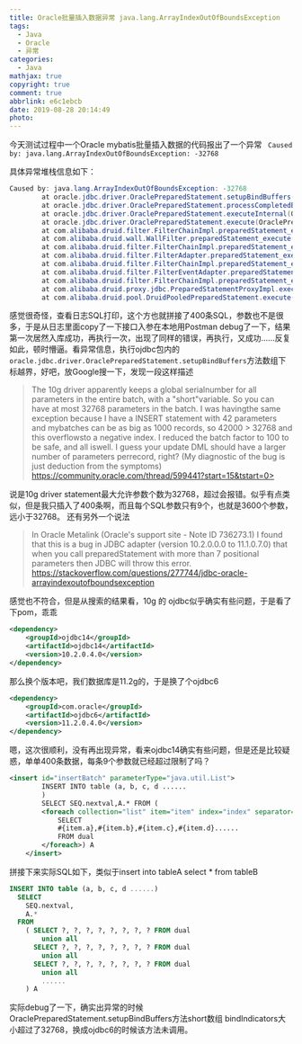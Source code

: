 ```yaml
---
title: Oracle批量插入数据异常 java.lang.ArrayIndexOutOfBoundsException
tags:
  - Java
  - Oracle
  - 异常
categories:
  - Java
mathjax: true
copyright: true
comment: true
abbrlink: e6c1ebcb
date: 2019-08-28 20:14:49
photo:
---
```

今天测试过程中一个Oracle mybatis批量插入数据的代码报出了一个异常
 ` Caused by: java.lang.ArrayIndexOutOfBoundsException: -32768`
<!-- more -->
具体异常堆栈信息如下：
```java
Caused by: java.lang.ArrayIndexOutOfBoundsException: -32768
        at oracle.jdbc.driver.OraclePreparedStatement.setupBindBuffers(OraclePreparedStatement.java:2673)
        at oracle.jdbc.driver.OraclePreparedStatement.processCompletedBindRow(OraclePreparedStatement.java:2206)
        at oracle.jdbc.driver.OraclePreparedStatement.executeInternal(OraclePreparedStatement.java:3365)
        at oracle.jdbc.driver.OraclePreparedStatement.execute(OraclePreparedStatement.java:3476)
        at com.alibaba.druid.filter.FilterChainImpl.preparedStatement_execute(FilterChainImpl.java:3409)
        at com.alibaba.druid.wall.WallFilter.preparedStatement_execute(WallFilter.java:619)
        at com.alibaba.druid.filter.FilterChainImpl.preparedStatement_execute(FilterChainImpl.java:3407)
        at com.alibaba.druid.filter.FilterAdapter.preparedStatement_execute(FilterAdapter.java:1080)
        at com.alibaba.druid.filter.FilterChainImpl.preparedStatement_execute(FilterChainImpl.java:3407)
        at com.alibaba.druid.filter.FilterEventAdapter.preparedStatement_execute(FilterEventAdapter.java:440)
        at com.alibaba.druid.filter.FilterChainImpl.preparedStatement_execute(FilterChainImpl.java:3407)
        at com.alibaba.druid.proxy.jdbc.PreparedStatementProxyImpl.execute(PreparedStatementProxyImpl.java:167)
        at com.alibaba.druid.pool.DruidPooledPreparedStatement.execute(DruidPooledPreparedStatement.java:498)
```
感觉很奇怪，查看日志SQL打印，这个方也就拼接了400条SQL，参数也不是很多，于是从日志里面copy了一下接口入参在本地用Postman debug了一下，结果第一次居然入库成功，再执行一次，出现了同样的错误，再执行，又成功......反复如此，顿时懵逼。看异常信息，执行ojdbc包内的`oracle.jdbc.driver.OraclePreparedStatement.setupBindBuffers`方法数组下标越界，好吧，放Google搜一下，发现一段这样描述
> The 10g driver apparently keeps a global serialnumber for all parameters in the entire batch, with a "short"variable. So you can have at most 32768 parameters in the batch. I was havingthe same exception because I have a INSERT statement with 42 parameters and mybatches can be as big as 1000 records, so 42000 > 32768 and this overflowsto a negative index. I reduced the batch factor to 100 to be safe, and all iswell. I guess your update DML should have a larger number of parameters perrecord, right? (My diagnostic of the bug is just deduction from the symptoms)
>https://community.oracle.com/thread/599441?start=15&tstart=0>

说是10g driver statement最大允许参数个数为32768，超过会报错。似乎有点类似，但是我只插入了400条啊，而且每个SQL参数只有9个，也就是3600个参数，远小于32768。
还有另外一个说法
> In Oracle Metalink (Oracle's support site - Note ID 736273.1) I found that this is a bug in JDBC adapter (version 10.2.0.0.0 to 11.1.0.7.0) that when you call preparedStatement with more than 7 positional parameters then JDBC will throw this error.
> <https://stackoverflow.com/questions/277744/jdbc-oracle-arrayindexoutofboundsexception>

感觉也不符合，但是从搜索的结果看，10g 的 ojdbc似乎确实有些问题，于是看了下pom，乖乖
```xml
<dependency>
    <groupId>ojdbc14</groupId>
    <artifactId>ojdbc14</artifactId>
    <version>10.2.0.4.0</version>
</dependency>
```
那么换个版本吧，我们数据库是11.2g的，于是换了个ojdbc6
```xml
<dependency>
    <groupId>com.oracle</groupId>
    <artifactId>ojdbc6</artifactId>
    <version>11.2.0.4.0</version>
</dependency>
```
嗯，这次很顺利，没有再出现异常，看来ojdbc14确实有些问题，但是还是比较疑惑，单单400条数据，每条9个参数就已经超过限制了吗？
```xml
<insert id="insertBatch" parameterType="java.util.List">
        INSERT INTO table (a, b, c, d ......
        )
        SELECT SEQ.nextval,A.* FROM (
        <foreach collection="list" item="item" index="index" separator="union all">
            SELECT
            #{item.a},#{item.b},#{item.c},#{item.d}......
            FROM dual
        </foreach>) A
    </insert>
```
拼接下来实际SQL如下，类似于insert  into tableA select * from tableB
```sql
INSERT INTO table (a, b, c, d ......)
  SELECT
    SEQ.nextval,
    A.*
  FROM
	( SELECT ?, ?, ?, ?, ?, ?, ?, ? FROM dual 
 		union all 
 	  SELECT ?, ?, ?, ?, ?, ?, ?, ? FROM dual 
 		union all 
      SELECT ?, ?, ?, ?, ?, ?, ?, ? FROM dual
 		union all 
 		......
    ) A 
```
实际debug了一下，确实出异常的时候OraclePreparedStatement.setupBindBuffers方法short数组 bindIndicators大小超过了32768，换成ojdbc6的时候该方法未调用。
